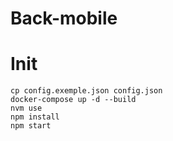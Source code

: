 # Back-mobile

# Init
`cp config.exemple.json config.json`<br>
`docker-compose up -d --build`<br>
`nvm use`<br>
`npm install`<br>
`npm start`
